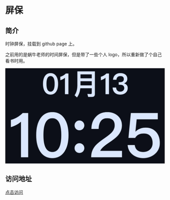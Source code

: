 # 屏保

## 简介

时钟屏保，挂载到 github page 上。

之前用的是蜗牛老师的时间屏保，但是带了一些个人 logo，所以重新做了个自己看书时用。

![背景图](assets/image-20210113102553.png)

## 访问地址

[点击访问](http://demian.wang/clock/)
